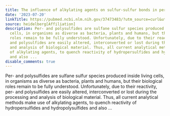 ```yaml
---
title: The influence of alkylating agents on sulfur-sulfur bonds in per- and polysulfides
date: '2023-07-20'
linkTitle: https://pubmed.ncbi.nlm.nih.gov/37473483/?utm_source=curl&utm_medium=rss&utm_campaign=pubmed-2&utm_content=1FakS-2QOkCT8HsMOQP1bCRQ4YzyumYOmxmF0moLsQ3dFB1E9V&fc=20220326224207&ff=20230720211418&v=2.17.9.post6+86293ac
source: heidelberg[Affiliation]
description: Per- and polysulfides are sulfane sulfur species produced inside living
  cells, in organisms as diverse as bacteria, plants and humans, but their biological
  roles remain to be fully understood. Unfortunately, due to their reactivity, per-
  and polysulfides are easily altered, interconverted or lost during the processing
  and analysis of biological material. Thus, all current analytical methods make use
  of alkylating agents, to quench reactivity of hydropersulfides and hydropolysulfides
  and also ...
disable_comments: true
---
```

Per- and polysulfides are sulfane sulfur species produced inside living cells, in organisms as diverse as bacteria, plants and humans, but their biological roles remain to be fully understood. Unfortunately, due to their reactivity, per- and polysulfides are easily altered, interconverted or lost during the processing and analysis of biological material. Thus, all current analytical methods make use of alkylating agents, to quench reactivity of hydropersulfides and hydropolysulfides and also ...